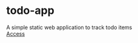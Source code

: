 # todo-app  

A simple static web application to track todo items  
[Access](https://cheerful-jelly-d72d29.netlify.app)
